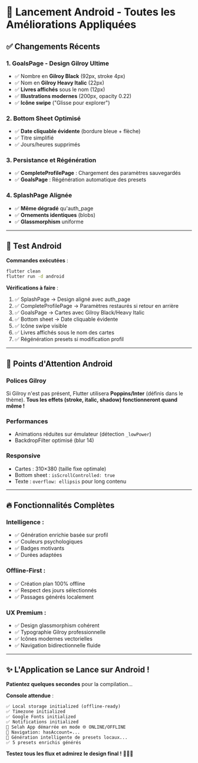 # 🚀 Lancement Android - Toutes les Améliorations Appliquées

## ✅ Changements Récents

### **1. GoalsPage - Design Gilroy Ultime**
- ✅ Nombre en **Gilroy Black** (92px, stroke 4px)
- ✅ Nom en **Gilroy Heavy Italic** (22px)
- ✅ **Livres affichés** sous le nom (12px)
- ✅ **Illustrations modernes** (200px, opacity 0.22)
- ✅ **Icône swipe** ("Glisse pour explorer")

### **2. Bottom Sheet Optimisé**
- ✅ **Date cliquable évidente** (bordure bleue + flèche)
- ✅ Titre simplifié
- ✅ Jours/heures supprimés

### **3. Persistance et Régénération**
- ✅ **CompleteProfilePage** : Chargement des paramètres sauvegardés
- ✅ **GoalsPage** : Régénération automatique des presets

### **4. SplashPage Alignée**
- ✅ **Même dégradé** qu'auth_page
- ✅ **Ornements identiques** (blobs)
- ✅ **Glassmorphism** uniforme

---

## 📱 Test Android

**Commandes exécutées** :
```bash
flutter clean
flutter run -d android
```

**Vérifications à faire** :
1. ✅ SplashPage → Design aligné avec auth_page
2. ✅ CompleteProfilePage → Paramètres restaurés si retour en arrière
3. ✅ GoalsPage → Cartes avec Gilroy Black/Heavy Italic
4. ✅ Bottom sheet → Date cliquable évidente
5. ✅ Icône swipe visible
6. ✅ Livres affichés sous le nom des cartes
7. ✅ Régénération presets si modification profil

---

## 🎯 Points d'Attention Android

### **Polices Gilroy**
Si Gilroy n'est pas présent, Flutter utilisera **Poppins/Inter** (définis dans le thème).
**Tous les effets (stroke, italic, shadow) fonctionneront quand même !**

### **Performances**
- Animations réduites sur émulateur (détection `_lowPower`)
- BackdropFilter optimisé (blur 14)

### **Responsive**
- Cartes : 310×380 (taille fixe optimale)
- Bottom sheet : `isScrollControlled: true`
- Texte : `overflow: ellipsis` pour long contenu

---

## 🔥 Fonctionnalités Complètes

### **Intelligence** :
- ✅ Génération enrichie basée sur profil
- ✅ Couleurs psychologiques
- ✅ Badges motivants
- ✅ Durées adaptées

### **Offline-First** :
- ✅ Création plan 100% offline
- ✅ Respect des jours sélectionnés
- ✅ Passages générés localement

### **UX Premium** :
- ✅ Design glassmorphism cohérent
- ✅ Typographie Gilroy professionnelle
- ✅ Icônes modernes vectorielles
- ✅ Navigation bidirectionnelle fluide

---

## ✨ L'Application se Lance sur Android !

**Patientez quelques secondes** pour la compilation...

**Console attendue** :
```
✅ Local storage initialized (offline-ready)
✅ Timezone initialized
✅ Google Fonts initialized
✅ Notifications initialized
🎉 Selah App démarrée en mode 🌐 ONLINE/OFFLINE
🧭 Navigation: hasAccount=...
🧠 Génération intelligente de presets locaux...
✅ 5 presets enrichis générés
```

**Testez tous les flux et admirez le design final !** 🚀✨🎯
